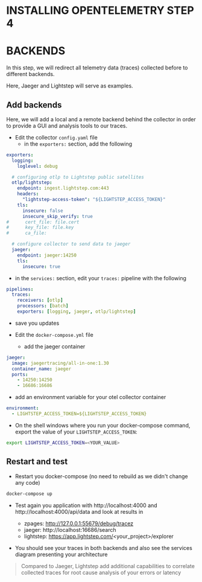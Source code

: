 # INSTALLING OPENTELEMETRY STEP 4

# BACKENDS

In this step, we will redirect all telemetry data (traces) collected before to different backends.

Here, Jaeger and Lightstep will serve as examples.

## Add backends

Here, we will add a local and a remote backend behind the collector in order to provide a GUI and analysis tools to our traces.

- Edit the collector `config.yaml` file
  - in the `exporters:` section, add the following
```yaml
exporters:
  logging:
    loglevel: debug

  # configuring otlp to Lightstep public satellites
  otlp/lightstep:
    endpoint: ingest.lightstep.com:443
    headers:
      "lightstep-access-token": "${LIGHTSTEP_ACCESS_TOKEN}"
    tls:
      insecure: false
      insecure_skip_verify: true
#      cert_file: file.cert
#      key_file: file.key
#      ca_file:

  # configure collector to send data to jaeger
  jaeger:
    endpoint: jaeger:14250
    tls:
      insecure: true
```

  - in the `services:` section, edit your `traces:` pipeline with the following
```yaml
pipelines:
  traces:
    receivers: [otlp]
    processors: [batch]
    exporters: [logging, jaeger, otlp/lightstep]
```
  - save you updates

- Edit the `docker-compose.yml` file
  - add the jaeger container
```yaml
jaeger:
  image: jaegertracing/all-in-one:1.30
  container_name: jaeger
  ports:
    - 14250:14250
    - 16686:16686
```

  - add an environment variable for your otel collector container
```yaml
environment:
  - LIGHTSTEP_ACCESS_TOKEN=${LIGHTSTEP_ACCESS_TOKEN}
```

- On the shell windows where you run your docker-compose command, export the value of your `LIGHTSTEP_ACCESS_TOKEN`:
```bash
export LIGHTSTEP_ACCESS_TOKEN=<YOUR_VALUE>
```

## Restart and test

- Restart you docker-compose (no need to rebuild as we didn't change any code)
```bash
docker-compose up
```

- Test again you application with http://localhost:4000 and http://localhost:4000/api/data and look at results in
  - zpages: http://127.0.0.1:55679/debug/tracez
  - jaeger: http://localhost:16686/search
  - lightstep: https://app.lightstep.com/<your_project>/explorer

- You should see your traces in both backends and also see the services diagram presenting your architecture
> Compared to Jaeger, Lightstep add additional capabilities to correlate collected traces for root cause analysis of your errors or latency
